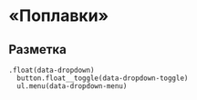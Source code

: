# «Поплавки»

## Разметка

```pug
.float(data-dropdown)
  button.float__toggle(data-dropdown-toggle)
  ul.menu(data-dropdown-menu)
```
